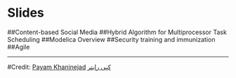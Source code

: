 ﻿# Slides

##Content-based Social Media
##Hybrid Algorithm for Multiprocessor Task Scheduling
##Modelica Overview
##Security training and immunization
##Agile



___
#Credit:
[Payam Khaninejad](http://khaninejad.ir "Payam Khaninejad")
[کپی رایتر](https://copify.ir "کپی رایتر")